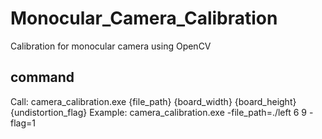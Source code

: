 # Monocular_Camera_Calibration
Calibration for monocular camera using OpenCV
## command
Call: camera_calibration.exe {file_path} {board_width} {board_height} {undistortion_flag}
Example: camera_calibration.exe -file_path=./left 6 9 -flag=1
